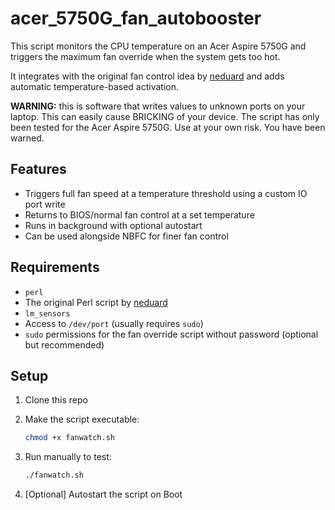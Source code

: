 # acer_5750G_fan_autobooster

This script monitors the CPU temperature on an Acer Aspire 5750G and triggers the maximum fan override when the system gets too hot.

It integrates with the original fan control idea by [neduard](https://github.com/neduard/acer_5750G_fan_maximiser) and adds automatic temperature-based activation.

**WARNING:** this is software that writes values to unknown ports on your laptop. This can easily cause BRICKING of your device. The script has only been tested for the Acer Aspire 5750G. Use at your own risk. You have been warned.

## Features

- Triggers full fan speed at a temperature threshold using a custom IO port write
- Returns to BIOS/normal fan control at a set temperature
- Runs in background with optional autostart
- Can be used alongside NBFC for finer fan control

## Requirements

- `perl`
- The original Perl script by [neduard](https://github.com/neduard/acer_5750G_fan_maximiser/blob/master/acer_5750G_fan_controller.pl)
- `lm_sensors`
- Access to `/dev/port` (usually requires `sudo`)
- `sudo` permissions for the fan override script without password (optional but recommended)

## Setup

1. Clone this repo
2. Make the script executable:

    ```bash
    chmod +x fanwatch.sh
    ```

3. Run manually to test:

    ```bash
    ./fanwatch.sh
    ```

4. [Optional] Autostart the script on Boot 




